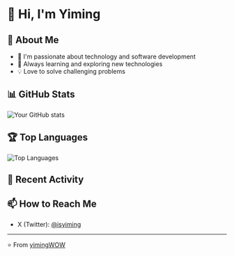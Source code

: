 # 👋 Hi, I'm Yiming

## 🚀 About Me
- 🔭 I'm passionate about technology and software development
- 🌱 Always learning and exploring new technologies
- 💡 Love to solve challenging problems

## 📊 GitHub Stats
![Your GitHub stats](https://github-readme-stats.vercel.app/api?username=yimingWOW&show_icons=true&theme=radical)

## 🏆 Top Languages
![Top Languages](https://github-readme-stats.vercel.app/api/top-langs/?username=yimingWOW&layout=compact&theme=radical)

## 🌟 Recent Activity
<!--START_SECTION:activity-->
<!--END_SECTION:activity-->

## 📫 How to Reach Me
- X (Twitter): [@isyiming](https://x.com/isyiming)

---
⭐️ From [yimingWOW](https://github.com/yimingWOW)
